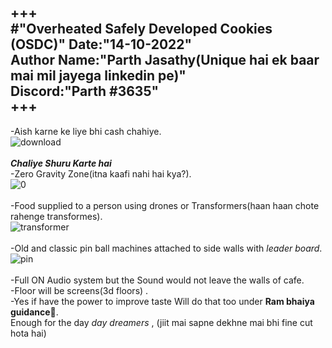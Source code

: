 +++
<br>
                      #"**Overheated Safely Developed Cookies (OSDC)**"
Date:"14-10-2022"<br>
Author Name:"Parth Jasathy(Unique hai ek baar mai mil jayega linkedin pe)"<br>
Discord:"Parth #3635"<br>
+++<br>
---

-Aish karne ke liye bhi cash chahiye. <br>
![download](https://user-images.githubusercontent.com/57025122/196029778-cf7503e8-de77-4048-9214-bcf02b7f9944.jpg)
<br><br>
__*Chaliye Shuru Karte hai*__<br>
-Zero Gravity Zone(itna kaafi nahi hai kya?).<br>
![0](https://user-images.githubusercontent.com/57025122/196029586-8850c3d5-b68c-4ae3-a78f-a46c4b0973ae.jpg)
<br><br>
-Food supplied to a person using drones or Transformers(haan haan chote rahenge transformes).<br>
![transformer](https://user-images.githubusercontent.com/57025122/196029566-944bf664-8a2f-490f-8b85-4fd852389c4a.jpg)
<br><br>
-Old and classic pin ball machines attached to side walls with *leader board*.<br>
![pin](https://user-images.githubusercontent.com/57025122/196029429-dfdddb5e-7ef4-4266-a7b3-d314b34ff707.jpg)
<br><br>
-Full ON Audio system but the Sound would not leave the walls of cafe.<br>
-Floor will be screens(3d floors) .<br>
-Yes if have the power to improve taste Will do that too under __Ram bhaiya guidance🙏__.<br>
Enough for the day *day dreamers* , (jiit mai sapne dekhne mai bhi fine cut hota hai)<br>
<br>
